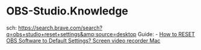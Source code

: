 # OBS-Studio.Knowledge
sch: https://search.brave.com/search?q=obs+studio+reset+settings&amp;source=desktop Guide: - [How to RESET OBS Software to Default Settings? Screen video recorder Mac](https://youtu.be/us3yiCOVrh8)
